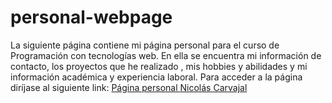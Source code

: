 # personal-webpage
La siguiente página contiene mi página personal para el curso de Programación con tecnologías web. En ella se encuentra mi información de contacto, los proyectos que he realizado , mis hobbies y abilidades y mi información académica y experiencia laboral.
Para acceder a la página diríjase al siguiente link:
[Página personal Nicolás Carvajal](https://link-url-here.org)

